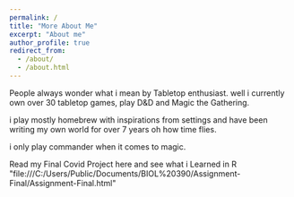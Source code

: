 ```yaml
---
permalink: /
title: "More About Me"
excerpt: "About me"
author_profile: true
redirect_from: 
  - /about/
  - /about.html
---
```


People always wonder what i mean by Tabletop enthusiast. well i currently own over 30 tabletop games, play D&D and Magic the Gathering.

i play mostly homebrew with inspirations from settings and have been writing my own world for over 7 years oh how time flies. 

i only play commander when it comes to magic.

Read my Final Covid Project here and see what i Learned in R "file:///C:/Users/Public/Documents/BIOL%20390/Assignment-Final/Assignment-Final.html"

